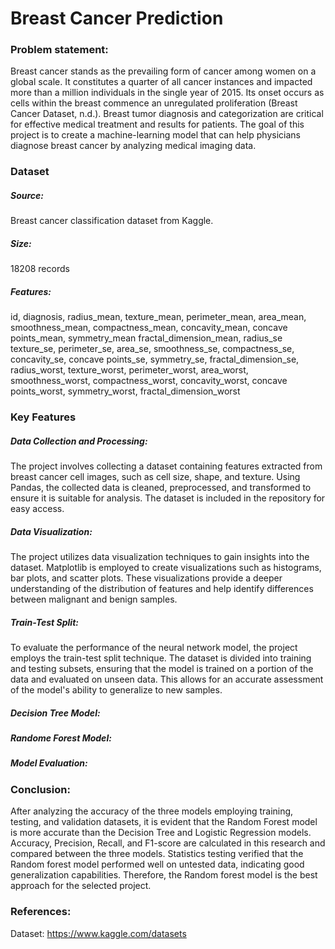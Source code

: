 # Breast Cancer Prediction
### Problem statement:
Breast cancer stands as the prevailing form of cancer among women on a global scale. It constitutes a quarter of all cancer instances and impacted more than a million individuals in the single year of 2015. Its onset occurs as cells within the breast commence an unregulated proliferation (Breast Cancer Dataset, n.d.). Breast tumor diagnosis and categorization are critical for effective medical treatment and results for patients. The goal of this project is to create a machine-learning model that can help physicians diagnose breast cancer by analyzing medical imaging data.

### Dataset
##### Source:   
Breast cancer classification dataset from Kaggle.
##### Size:     
18208 records
##### Features: 
id,	diagnosis, radius_mean,	texture_mean,	perimeter_mean,	area_mean,	smoothness_mean,	compactness_mean,	concavity_mean,	concave points_mean,	symmetry_mean	fractal_dimension_mean,	radius_se	texture_se,	perimeter_se,	area_se,	smoothness_se,	compactness_se,	concavity_se,	concave points_se,	symmetry_se,	fractal_dimension_se,	radius_worst,	texture_worst,	perimeter_worst,	area_worst,	smoothness_worst,	compactness_worst,	concavity_worst,	concave points_worst,	symmetry_worst,	fractal_dimension_worst

### Key Features
##### Data Collection and Processing: 
The project involves collecting a dataset containing features extracted from breast cancer cell images, such as cell size, shape, and texture. Using Pandas, the collected data is cleaned, preprocessed, and transformed to ensure it is suitable for analysis. The dataset is included in the repository for easy access.

##### Data Visualization: 
The project utilizes data visualization techniques to gain insights into the dataset. Matplotlib is employed to create visualizations such as histograms, bar plots, and scatter plots. These visualizations provide a deeper understanding of the distribution of features and help identify differences between malignant and benign samples.

##### Train-Test Split: 
To evaluate the performance of the neural network model, the project employs the train-test split technique. The dataset is divided into training and testing subsets, ensuring that the model is trained on a portion of the data and evaluated on unseen data. This allows for an accurate assessment of the model's ability to generalize to new samples.

##### Decision Tree Model: 

##### Randome Forest Model:

##### Model Evaluation: 

### Conclusion:
After analyzing the accuracy of the three models employing training, testing, and validation datasets, it is evident that the Random Forest model is more accurate than the Decision Tree and Logistic Regression models. Accuracy, Precision, Recall, and F1-score are calculated in this research and compared between the three models. Statistics testing verified that the Random forest model performed well on untested data, indicating good generalization capabilities. Therefore, the Random forest model is the best approach for the selected project.

### References:
Dataset: https://www.kaggle.com/datasets

